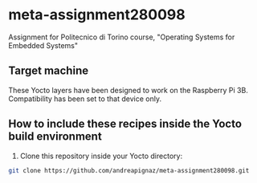 # meta-assignment280098
Assignment for Politecnico di Torino course, "Operating Systems for Embedded Systems"

## Target machine
These Yocto layers have been designed to work on the Raspberry Pi 3B. Compatibility has been set to that device only.

## How to include these recipes inside the Yocto build environment
1. Clone this repository inside your Yocto directory:
```bash
git clone https://github.com/andreapignaz/meta-assignment280098.git
```

